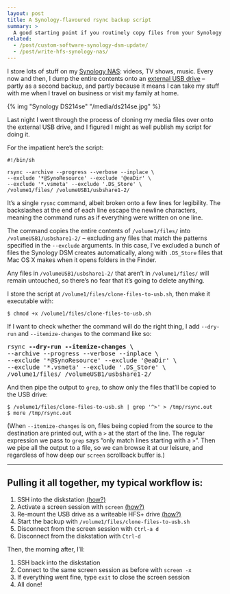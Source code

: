 ```yaml
---
layout: post
title: A Synology-flavoured rsync backup script
summary: >
  A good starting point if you routinely copy files from your Synology DiskStation NAS onto an external USB drive, or a remote server.
related:
  - /post/custom-software-synology-dsm-update/
  - /post/write-hfs-synology-nas/
---
```


I store lots of stuff on my [Synology NAS](/post/getting-started-ds214se-nas): videos, TV shows, music. Every now and then, I dump the entire contents onto an [external USB drive](/post/write-hfs-synology-nas) – partly as a second backup, and partly because it means I can take my stuff with me when I travel on business or visit my family at home.

{% img "Synology DS214se" "/media/ds214se.jpg" %}

Last night I went through the process of cloning my media files over onto the external USB drive, and I figured I might as well publish my script for doing it.

For the impatient here’s the script:

~~~
#!/bin/sh

rsync --archive --progress --verbose --inplace \
--exclude '*@SynoResource' --exclude '@eaDir' \
--exclude '*.vsmeta' --exclude '.DS_Store' \
/volume1/files/ /volumeUSB1/usbshare1-2/
~~~

It’s a single `rysnc` command, albeit broken onto a few lines for legibility. The backslashes at the end of each line escape the newline characters, meaning the command runs as if everything were written on one line.

The command copies the entire contents of `/volume1/files/` into `/volumeUSB1/usbshare1-2/` – excluding any files that match the patterns specified in the `--exclude` arguments. In this case, I’ve excluded a bunch of files the Synology DSM creates automatically, along with `.DS_Store` files that Mac OS X makes when it opens folders in the Finder.

Any files in `/volumeUSB1/usbshare1-2/` that aren’t in `/volume1/files/` will remain untouched, so there’s no fear that it’s going to delete anything.

I store the script at `/volume1/files/clone-files-to-usb.sh`, then make it executable with:

~~~
$ chmod +x /volume1/files/clone-files-to-usb.sh
~~~

If I want to check whether the command will do the right thing, I add `--dry-run` and `--itemize-changes` to the command like so:

<pre>
rsync <b>--dry-run --itemize-changes \</b>
--archive --progress --verbose --inplace \
--exclude '*@SynoResource' --exclude '@eaDir' \
--exclude '*.vsmeta' --exclude '.DS_Store' \
/volume1/files/ /volumeUSB1/usbshare1-2/
</pre>

And then pipe the output to `grep`, to show only the files that’ll be copied to the USB drive:

~~~
$ /volume1/files/clone-files-to-usb.sh | grep '^>' > /tmp/rsync.out
$ more /tmp/rsync.out
~~~

(When `--itemize-changes` is on, files being copied from the source to the destination are printed out, with a `>` at the start of the line. The regular expression we pass to `grep` says “only match lines starting with a `>`”. Then we pipe all the output to a file, so we can browse it at our leisure, and regardless of how deep our `screen` scrollback buffer is.)

---

## Pulling it all together, my typical workflow is:

1. SSH into the diskstation [(how?)](/post/ds214se-under-the-hood)
2. Activate a screen session with `screen` [(how?)](/post/write-hfs-synology-nas#fn:1)
3. Re-mount the USB drive as a writeable HFS+ drive [(how?)](/post/write-hfs-synology-nas)
4. Start the backup with `/volume1/files/clone-files-to-usb.sh`
5. Disconnect from the screen session with `Ctrl-a d`
6. Disconnect from the diskstation with `Ctrl-d`

Then, the morning after, I’ll:

1. SSH back into the diskstation
2. Connect to the same screen session as before with `screen -x`
3. If everything went fine, type `exit` to close the screen session
4. All done!
